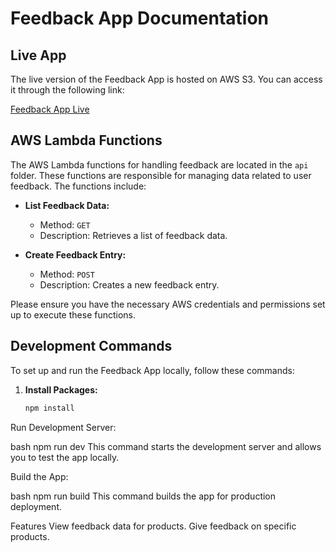 # Feedback App Documentation

## Live App

The live version of the Feedback App is hosted on AWS S3. You can access it through the following link:

[Feedback App Live](http://feedbackappv1.s3-website-ap-southeast-2.amazonaws.com/)

## AWS Lambda Functions

The AWS Lambda functions for handling feedback are located in the `api` folder. These functions are responsible for managing data related to user feedback. The functions include:

- **List Feedback Data:**
  - Method: `GET`
  - Description: Retrieves a list of feedback data.

- **Create Feedback Entry:**
  - Method: `POST`
  - Description: Creates a new feedback entry.

Please ensure you have the necessary AWS credentials and permissions set up to execute these functions.

## Development Commands

To set up and run the Feedback App locally, follow these commands:

1. **Install Packages:**
   ```bash
   npm install
Run Development Server:

bash
npm run dev
This command starts the development server and allows you to test the app locally.

Build the App:

bash
npm run build
This command builds the app for production deployment.

Features
View feedback data for products.
Give feedback on specific products.